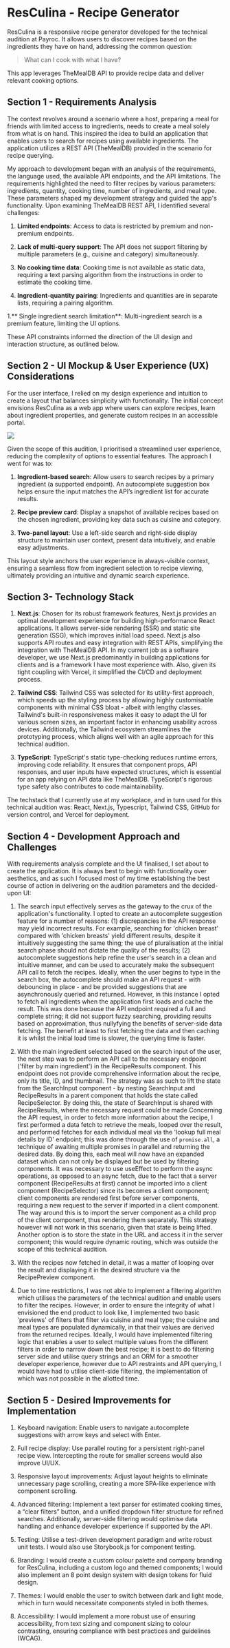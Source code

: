 # ResCulina - Recipe Generator

ResCulina is a responsive recipe generator developed for the technical audition at Payroc. It allows users to discover recipes based on the ingredients they have on hand, addressing the common question:

> What can I cook with what I have?

This app leverages TheMealDB API to provide recipe data and deliver relevant cooking options.

## Section 1 - Requirements Analysis

The context revolves around a scenario where a host, preparing a meal for friends with limited access to ingredients, needs to create a meal solely from what is on hand. This inspired the idea to build an application that enables users to search for recipes using available ingredients. The application utilizes a REST API (TheMealDB) provided in the scenario for recipe querying.

My approach to development began with an analysis of the requirements, the language used, the available API endpoints, and the API limitations. The requirements highlighted the need to filter recipes by various parameters: ingredients, quantity, cooking time, number of ingredients, and meal type. These parameters shaped my development strategy and guided the app's functionality. Upon examining TheMealDB REST API, I identified several challenges:

1. **Limited endpoints**: Access to data is restricted by premium and non-premium endpoints.

1. **Lack of multi-query support**: The API does not support filtering by multiple parameters (e.g., cuisine and category) simultaneously.

1. **No cooking time data**: Cooking time is not available as static data, requiring a text parsing algorithm from the instructions in order to estimate the cooking time.

1. **Ingredient-quantity pairing**: Ingredients and quantities are in separate lists, requiring a pairing algorithm.

1.** Single ingredient search limitation**: Multi-ingredient search is a premium feature, limiting the UI options.

These API constraints informed the direction of the UI design and interaction structure, as outlined below.

## Section 2 - UI Mockup & User Experience (UX) Considerations

For the user interface, I relied on my design experience and intuition to create a layout that balances simplicity with functionality. The initial concept envisions ResCulina as a web app where users can explore recipes, learn about ingredient properties, and generate custom recipes in an accessible portal.

![](https://ibb.co/1nS5qVL)

Given the scope of this audition, I prioritised a streamlined user experience, reducing the complexity of options to essential features. The approach I went for was to:

1. **Ingredient-based search**: Allow users to search recipes by a primary ingredient (a supported endpoint). An autocomplete suggestion box helps ensure the input matches the API’s ingredient list for accurate results.

1. **Recipe preview card**: Display a snapshot of available recipes based on the chosen ingredient, providing key data such as cuisine and category.

1. **Two-panel layout**: Use a left-side search and right-side display structure to maintain user context, present data intuitively, and enable easy adjustments.

This layout style anchors the user experience in always-visible context, ensuring a seamless flow from ingredient selection to recipe viewing, ultimately providing an intuitive and dynamic search experience.

## Section 3- Technology Stack

1. **Next.js**: Chosen for its robust framework features, Next.js provides an optimal development experience for building high-performance React applications. It allows server-side rendering (SSR) and static site generation (SSG), which improves initial load speed. Next.js also supports API routes and easy integration with REST APIs, simplifying the integration with TheMealDB API. In my current job as a software developer, we use Next.js predominantly in building applications for clients and is a framework I have most experience with. Also, given its tight coupling with Vercel, it simplified the CI/CD and deployment process.

1. **Tailwind CSS**: Tailwind CSS was selected for its utility-first approach, which speeds up the styling process by allowing highly customisable components with minimal CSS bloat - albeit with lengthy classes. Tailwind's built-in responsiveness makes it easy to adapt the UI for various screen sizes, an important factor in enhancing usability across devices. Additionally, the Tailwind ecosystem streamlines the prototyping process, which aligns well with an agile approach for this technical audition.

1. **TypeScript**: TypeScript's static type-checking reduces runtime errors, improving code reliability. It ensures that component props, API responses, and user inputs have expected structures, which is essential for an app relying on API data like TheMealDB. TypeScript's rigorous type safety also contributes to code maintainability.

The techstack that I currently use at my workplace, and in turn used for this technical audition was: React, Next.js, Typescript, Tailwind CSS, GitHub for version control, and Vercel for deployment.

## Section 4 - Development Approach and Challenges

With requirements analysis complete and the UI finalised, I set about to create the application. It is always best to begin with functionality over aesthetics, and as such I focused most of my time establishing the best course of action in delivering on the audition parameters and the decided-upon UI:

1. The search input effectively serves as the gateway to the crux of the application's functionality. I opted to create an autocomplete suggestion feature for a number of reasons: (1) discrepancies in the API response may yield incorrect results. For example, searching for 'chicken breast' compared with 'chicken breasts' yield different results, despite it intuitively suggesting the same thing; the use of pluralisation at the initial search phase should not dictate the quality of the results; (2) autocomplete suggestions help refine the user's search in a clean and intuitive manner, and can be used to accurately make the subsequent API call to fetch the recipes. Ideally, when the user begins to type in the search box, the autocomplete should make an API request - with debouncing in place - and be provided suggestions that are asynchronously queried and returned. However, in this instance I opted to fetch all ingredients when the application first loads and cache the result. This was done because the API endpoint required a full and complete string; it did not support fuzzy searching, providing results based on approximation, thus nullyfying the benefits of server-side data fetching. The benefit at least to first fetching the data and then caching it is whilst the initial load time is slower, the querying time is faster.

1. With the main ingredient selected based on the search input of the user, the next step was to perform an API call to the necessary endpoint ('filter by main ingredient') in the RecipeResults component. This endpoint does not provide comprehensive information about the recipe, only its title, ID, and thumbnail. The strategy was as such to lift the state from the SearchInput component - by nesting SearchInput and RecipeResults in a parent component that holds the state called RecipeSelector. By doing this, the state of SearchInput is shared with RecipeResults, where the necessary request could be made Concerning the API request, in order to fetch more information about the recipe, I first performed a data fetch to retrieve the meals, looped over the result, and performed fetches for each individual meal via the 'lookup full meal details by ID' endpoint; this was done through the use of `promise.all`, a technique of awaiting multiple promises in parallel and returning the desired data. By doing this, each meal will now have an expanded dataset which can not only be displayed but be used by filtering components. It was necessary to use useEffect to perform the async operations, as opposed to an async fetch, due to the fact that a server component (RecipeResults at first) cannot be imported into a client component (RecipeSelector) since its becomes a client component; client components are rendered first before server components, requiring a new request to the server if imported in a client component. The way around this is to import the server component as a child prop of the client component, thus rendering them separately. This strategy however will not work in this scenario, given that state is being lifted. Another option is to store the state in the URL and access it in the server component; this would require dynamic routing, which was outside the scope of this technical audition.

1. With the recipes now fetched in detail, it was a matter of looping over the result and displaying it in the desired structure via the RecipePreview component.

1. Due to time restrictions, I was not able to implement a filtering algorithm which utilises the parameters of the technical audition and enable users to filter the recipes. However, in order to ensure the integrity of what I envisioned the end product to look like, I implemented two basic 'previews' of filters that filter via cuisine and meal type; the cuisine and meal types are populated dynamically, in that their values are derived from the returned recipes. Ideally, I would have implemented filtering logic that enables a user to select multiple values from the different filters in order to narrow down the best recipe; it is best to do filtering server side and utilise query strings and an ORM for a smoother developer experience, however due to API restraints and API querying, I would have had to utilise client-side filtering, the implementation of which was not possible in the allotted time.

## Section 5 - Desired Improvements for Implementation

1. Keyboard navigation: Enable users to navigate autocomplete suggestions with arrow keys and select with Enter.

1. Full recipe display: Use parallel routing for a persistent right-panel recipe view. Intercepting the route for smaller screens would also improve UI/UX.

1. Responsive layout improvements: Adjust layout heights to eliminate unnecessary page scrolling, creating a more SPA-like experience with component scrolling.

1. Advanced filtering: Implement a text parser for estimated cooking times, a “clear filters” button, and a unified dropdown filter structure for refined searches. Additionally, server-side filtering would optimise data handling and enhance developer experience if supported by the API.

1. Testing: Utilise a test-driven development paradigm and write robust unit tests. I would also use Storybook.js for component testing.

1. Branding: I would create a custom colour palette and company branding for ResCulina, including a custom logo and themed components; I would also implement an 8 point design system with design tokens for fluid design.

1. Themes: I would enable the user to switch between dark and light mode, which in turn would necessitate components styled in both themes.

1. Accessibility: I would implement a more robust use of ensuring accessibility, from text sizing and component sizing to colour contrasting, ensuring compliance with best practices and guidelines (WCAG).
